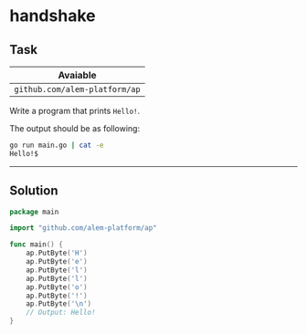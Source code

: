 # handshake

## Task

| Avaiable                      |
| ----------------------------- |
| `github.com/alem-platform/ap` |

Write a program that prints `Hello!`.

The output should be as following:

```sh
go run main.go | cat -e
Hello!$
```

---

## Solution

```go
package main

import "github.com/alem-platform/ap"

func main() {
    ap.PutByte('H')
    ap.PutByte('e')
    ap.PutByte('l')
    ap.PutByte('l')
    ap.PutByte('o')
    ap.PutByte('!')
    ap.PutByte('\n')
    // Output: Hello!
}
```
